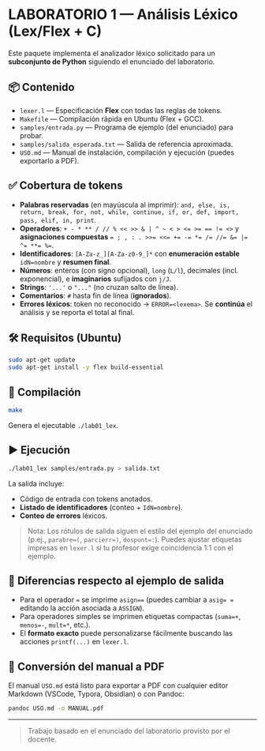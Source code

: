 
# LABORATORIO 1 — Análisis Léxico (Lex/Flex + C)

Este paquete implementa el analizador léxico solicitado para un **subconjunto de Python** siguiendo el enunciado del laboratorio.

## 📦 Contenido
- `lexer.l` — Especificación **Flex** con todas las reglas de tokens.
- `Makefile` — Compilación rápida en Ubuntu (Flex + GCC).
- `samples/entrada.py` — Programa de ejemplo (del enunciado) para probar.
- `samples/salida_esperada.txt` — Salida de referencia aproximada.
- `USO.md` — Manual de instalación, compilación y ejecución (puedes exportarlo a PDF).

## ✅ Cobertura de tokens
- **Palabras reservadas** (en mayúscula al imprimir): `and, else, is, return, break, for, not, while, continue, if, or, def, import, pass, elif, in, print`.
- **Operadores**: `+ - * ** / // % << >> & | ^ ~ < > <= >= == != <>` y **asignaciones compuestas** `= ; , : . >>= <<= += -= *= /= //= &= |= ^= **= %=`.
- **Identificadores**: `[A-Za-z_][A-Za-z0-9_]*` con **enumeración estable** `idN=nombre` y **resumen final**.
- **Números**: enteros (con signo opcional), `long` (`L/l`), decimales (incl. exponencial), e **imaginarios** sufijados con `j/J`.
- **Strings**: `'...'` o `"..."` (no cruzan salto de línea).
- **Comentarios**: `#` hasta fin de línea (**ignorados**).
- **Errores léxicos**: token no reconocido → `ERROR=<lexema>`. Se **continúa** el análisis y se reporta el total al final.

## 🛠️ Requisitos (Ubuntu)
```bash
sudo apt-get update
sudo apt-get install -y flex build-essential
```

## 🧱 Compilación
```bash
make
```
Genera el ejecutable `./lab01_lex`.

## ▶️ Ejecución
```bash
./lab01_lex samples/entrada.py > salida.txt
```
La salida incluye:
- Código de entrada con tokens anotados.
- **Listado de identificadores** (conteo + `IdN=nombre`).
- **Conteo de errores** léxicos.

> Nota: Los rótulos de salida siguen el estilo del ejemplo del enunciado (p.ej., `parabre=(`, `parcierr=)`, `dospunt=:`). Puedes ajustar etiquetas impresas en `lexer.l` si tu profesor exige coincidencia 1:1 con el ejemplo.

## 🔎 Diferencias respecto al ejemplo de salida
- Para el operador `=` se imprime `asign==` (puedes cambiar a `asig= =` editando la acción asociada a `ASSIGN`).
- Para operadores simples se imprimen etiquetas compactas (`suma=+`, `menos=-`, `mult=*`, etc.).
- El **formato exacto** puede personalizarse fácilmente buscando las acciones `printf(...)` en `lexer.l`.

## 📄 Conversión del manual a PDF
El manual `USO.md` está listo para exportar a PDF con cualquier editor Markdown (VSCode, Typora, Obsidian) o con Pandoc:
```bash
pandoc USO.md -o MANUAL.pdf
```

---

> Trabajo basado en el enunciado del laboratorio provisto por el docente.
